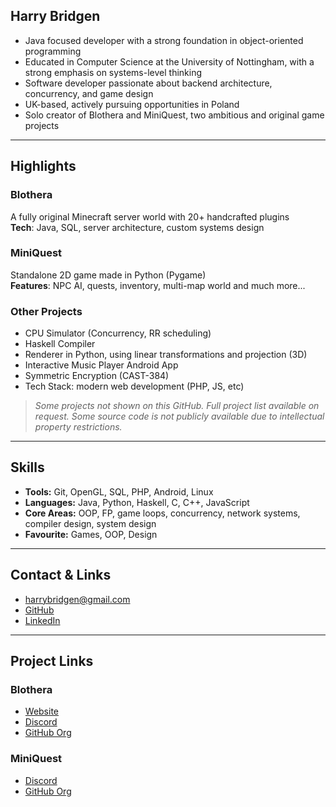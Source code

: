 ## Harry Bridgen

- Java focused developer with a strong foundation in object-oriented programming
- Educated in Computer Science at the University of Nottingham, with a strong emphasis on systems-level thinking
- Software developer passionate about backend architecture, concurrency, and game design
- UK-based, actively pursuing opportunities in Poland
- Solo creator of Blothera and MiniQuest, two ambitious and original game projects

---

## Highlights

### Blothera
A fully original Minecraft server world with 20+ handcrafted plugins  
**Tech**: Java, SQL, server architecture, custom systems design

### MiniQuest
Standalone 2D game made in Python (Pygame)  
**Features**: NPC AI, quests, inventory, multi-map world and much more...

### Other Projects
- CPU Simulator (Concurrency, RR scheduling)  
- Haskell Compiler  
- Renderer in Python, using linear transformations and projection (3D)
- Interactive Music Player Android App  
- Symmetric Encryption (CAST-384)
- Tech Stack: modern web development (PHP, JS, etc)

> *Some projects not shown on this GitHub. Full project list available on request. Some source code is not publicly available due to intellectual property restrictions.*

---

## Skills

- **Tools:** Git, OpenGL, SQL, PHP, Android, Linux
- **Languages:** Java, Python, Haskell, C, C++, JavaScript  
- **Core Areas:** OOP, FP, game loops, concurrency, network systems, compiler design, system design
- **Favourite:** Games, OOP, Design

---

## Contact & Links

- harrybridgen@gmail.com  
- [GitHub](https://github.com/harrybridgen)  
- [LinkedIn](https://www.linkedin.com/in/harrybridgen/)

---

## Project Links

### Blothera  
- [Website](https://blothera.com/)  
- [Discord](https://discord.gg/9dSgUYPz7h)  
- [GitHub Org](https://github.com/Blothera)

### MiniQuest  
- [Discord](https://discord.gg/TtPECbJTPX)  
- [GitHub Org](https://github.com/MiniQuestDEV)


